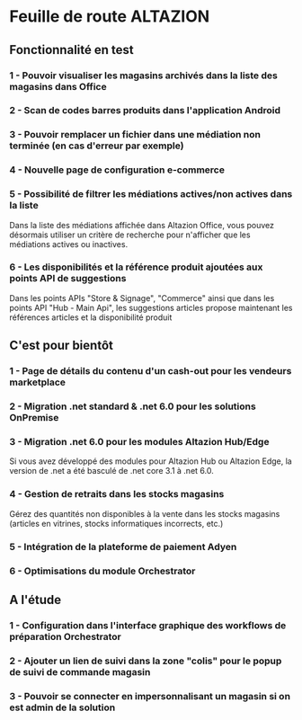 <div class='roadmapPage'>
<h1>Feuille de route ALTAZION</h1>
<h2>Fonctionnalité en test</h2>
<div id="enTest">
<div class="item">
<h3>1 - Pouvoir visualiser les magasins archivés dans la liste des magasins dans Office</h3>
</div>
<div class="item">
<h3>2 - Scan de codes barres produits dans l'application Android</h3>
</div>
<div class="item">
<h3>3 - Pouvoir remplacer un fichier dans une médiation non terminée (en cas d'erreur par exemple)</h3>
</div>
<div class="item">
<h3>4 - Nouvelle page de configuration e-commerce</h3>
</div>
<div class="item">
<h3>5 - Possibilité de filtrer les médiations actives/non actives dans la liste</h3>
<div>Dans la liste des médiations affichée dans Altazion Office, vous pouvez désormais utiliser un critère de recherche pour n'afficher que les médiations actives ou inactives. </div>
</div>
<div class="item">
<h3>6 - Les disponibilités et la référence produit ajoutées aux points API de suggestions</h3>
<div>Dans les points APIs &quot;Store &amp; Signage&quot;, &quot;Commerce&quot; ainsi que dans les points API &quot;Hub - Main Api&quot;, les suggestions articles propose maintenant les références articles et la disponibilité produit </div>
</div>
</div>
<h2>C'est pour bientôt</h2>
<div id="bientot">
<div class="item">
<h3>1 - Page de détails du contenu d'un cash-out pour les vendeurs marketplace </h3>
</div>
<div class="item">
<h3>2 - Migration .net standard & .net 6.0 pour les solutions OnPremise </h3>
</div>
<div class="item">
<h3>3 - Migration .net 6.0 pour les modules Altazion Hub/Edge </h3>
<div>Si vous avez développé des modules pour Altazion Hub ou Altazion Edge, la version de .net a été basculé de .net core 3.1 à .net 6.0. </div>
</div>
<div class="item">
<h3>4 - Gestion de retraits dans les stocks magasins </h3>
<div>Gérez des quantités non disponibles à la vente dans les stocks magasins (articles en vitrines, stocks informatiques incorrects, etc.) </div>
</div>
<div class="item">
<h3>5 - Intégration de la plateforme de paiement Adyen </h3>
</div>
<div class="item">
<h3>6 - Optimisations du module Orchestrator </h3>
</div>
</div>
<h2>A l'étude</h2>
<div id="etude">
<div class="item">
<h3>1 - Configuration dans l'interface graphique des workflows de préparation Orchestrator</h3>
</div>
<div class="item">
<h3>2 - Ajouter un lien de suivi dans la zone "colis" pour le popup de suivi de commande magasin</h3>
</div>
<div class="item">
<h3>3 - Pouvoir se connecter en impersonnalisant un magasin si on est admin de la solution</h3>
</div>
</div>
</div>

